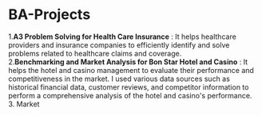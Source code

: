 # BA-Projects
1.**A3 Problem Solving for Health Care Insurance** : It helps healthcare providers and insurance companies to efficiently identify and solve problems related to healthcare claims and coverage.<br>                                                                                                                                  2.**Benchmarking and Market Analysis for Bon Star Hotel and Casino** : It helps the hotel and casino management to evaluate their performance and competitiveness in the market. I used various data sources such as historical financial data, customer reviews, and competitor information to perform a comprehensive analysis of the hotel and casino's performance. <br> 3. Market                                                                                                                                                 
